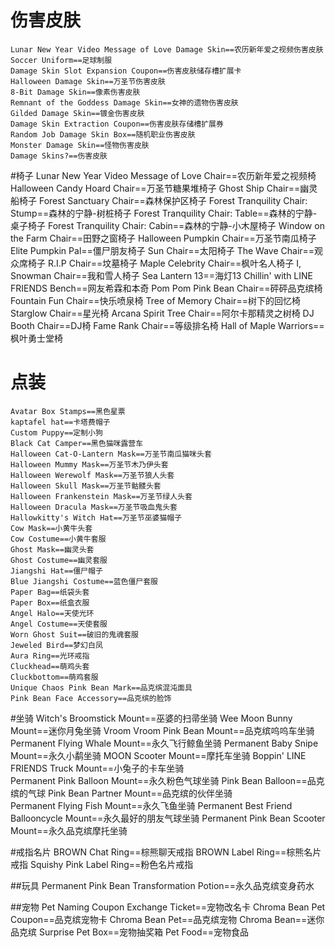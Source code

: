 # 伤害皮肤
	Lunar New Year Video Message of Love Damage Skin==农历新年爱之视频伤害皮肤
	Soccer Uniform==足球制服
	Damage Skin Slot Expansion Coupon==伤害皮肤储存槽扩展卡
	Halloween Damage Skin==万圣节伤害皮肤
	8-Bit Damage Skin==像素伤害皮肤
	Remnant of the Goddess Damage Skin==女神的遗物伤害皮肤
	Gilded Damage Skin==镀金伤害皮肤
	Damage Skin Extraction Coupon==伤害皮肤存储槽扩展券
	Random Job Damage Skin Box==随机职业伤害皮肤
	Monster Damage Skin==怪物伤害皮肤
	Damage Skins?==伤害皮肤

#椅子
	Lunar New Year Video Message of Love Chair==农历新年爱之视频椅
	Halloween Candy Hoard Chair==万圣节糖果堆椅子
	Ghost Ship Chair==幽灵船椅子
	Forest Sanctuary Chair==森林保护区椅子
	Forest Tranquility Chair: Stump==森林的宁静-树桩椅子
	Forest Tranquility Chair: Table==森林的宁静-桌子椅子
	Forest Tranquility Chair: Cabin==森林的宁静-小木屋椅子
	Window on the Farm Chair==田野之窗椅子
	Halloween Pumpkin Chair==万圣节南瓜椅子
	Elite Pumpkin Pal==僵尸朋友椅子
	Sun Chair==太阳椅子
	The Wave Chair==观众席椅子
	R\.I\.P Chair==坟墓椅子
	Maple Celebrity Chair==枫叶名人椅子
	I, Snowman Chair==我和雪人椅子
	Sea Lantern 13==海灯13
	Chillin' with LINE FRIENDS Bench==网友希霖和本奇
	Pom Pom Pink Bean Chair==砰砰品克缤椅
	Fountain Fun Chair==快乐喷泉椅
	Tree of Memory Chair==树下的回忆椅
	Starglow Chair==星光椅
	Arcana Spirit Tree Chair==阿尔卡那精灵之树椅
	DJ Booth Chair==DJ椅
	Fame Rank Chair==等级排名椅
	Hall of Maple Warriors==枫叶勇士堂椅
# 点装
	Avatar Box Stamps==黑色星票
	kaptafel hat==卡塔费帽子
	Custom Puppy==定制小狗
	Black Cat Camper==黑色猫咪露营车
	Halloween Cat-O-Lantern Mask==万圣节南瓜猫咪头套
	Halloween Mummy Mask==万圣节木乃伊头套
	Halloween Werewolf Mask==万圣节狼人头套
	Halloween Skull Mask==万圣节骷髅头套
	Halloween Frankenstein Mask==万圣节绿人头套
	Halloween Dracula Mask==万圣节吸血鬼头套
	Hallowkitty's Witch Hat==万圣节巫婆猫帽子
	Cow Mask==小黄牛头套
	Cow Costume==小黄牛套服
	Ghost Mask==幽灵头套
	Ghost Costume==幽灵套服
	Jiangshi Hat==僵尸帽子
	Blue Jiangshi Costume==蓝色僵尸套服
	Paper Bag==纸袋头套
	Paper Box==纸盒衣服
	Angel Halo==天使光环
	Angel Costume==天使套服
	Worn Ghost Suit==破旧的鬼魂套服
	Jeweled Bird==梦幻白凤
	Aura Ring==光环戒指
	Cluckhead==萌鸡头套
	Cluckbottom==萌鸡套服
	Unique Chaos Pink Bean Mark==品克缤混沌面具
	Pink Bean Face Accessory==品克缤的脸饰
		

#坐骑
	Witch's Broomstick Mount==巫婆的扫帚坐骑
	Wee Moon Bunny Mount==迷你月兔坐骑
	Vroom Vroom Pink Bean Mount==品克缤呜呜车坐骑
	Permanent Flying Whale Mount==永久飞行鲸鱼坐骑
	Permanent Baby Snipe Mount==永久小鹬坐骑
	MOON Scooter Mount==摩托车坐骑
	Boppin' LINE FRIENDS Truck Mount==小兔子的卡车坐骑	
	Permanent Pink Balloon Mount==永久粉色气球坐骑
	Pink Bean Balloon==品克缤的气球
	Pink Bean Partner Mount==品克缤的伙伴坐骑	
	Permanent Flying Fish Mount==永久飞鱼坐骑
	Permanent Best Friend Ballooncycle Mount==永久最好的朋友气球坐骑
	Permanent Pink Bean Scooter Mount==永久品克缤摩托坐骑

#戒指名片
BROWN Chat Ring==棕熊聊天戒指
BROWN Label Ring==棕熊名片戒指
Squishy Pink Label Ring==粉色名片戒指

##玩具
Permanent Pink Bean Transformation Potion==永久品克缤变身药水

##宠物
Pet Naming Coupon Exchange Ticket==宠物改名卡
Chroma Bean Pet Coupon==品克缤宠物卡
Chroma Bean Pet==品克缤宠物
Chroma Bean==迷你品克缤
Surprise Pet Box==宠物抽奖箱
Pet Food==宠物食品
